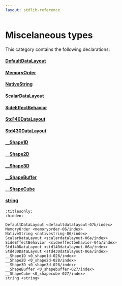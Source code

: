```yaml
---
layout: stdlib-reference
---
```

# Miscelaneous types

This category contains the following declarations:

#### [DefaultDataLayout](../defaultdatalayout-07b/index)

#### [MemoryOrder](../memoryorder-06/index)

#### [NativeString](../nativestring-06/index)

#### [ScalarDataLayout](../scalardatalayout-06a/index)

#### [SideEffectBehavior](../sideeffectbehavior-04a/index)

#### [Std140DataLayout](../std140datalayout-06a/index)

#### [Std430DataLayout](../std430datalayout-06a/index)

#### [\_\_Shape1D](../0_shape1d-028/index)

#### [\_\_Shape2D](../0_shape2d-028/index)

#### [\_\_Shape3D](../0_shape3d-028/index)

#### [\_\_ShapeBuffer](../0_shapebuffer-027/index)

#### [\_\_ShapeCube](../0_shapecube-027/index)

#### [string](../string)


```{toctree}
:titlesonly:
:hidden:

DefaultDataLayout <defaultdatalayout-07b/index>
MemoryOrder <memoryorder-06/index>
NativeString <nativestring-06/index>
ScalarDataLayout <scalardatalayout-06a/index>
SideEffectBehavior <sideeffectbehavior-04a/index>
Std140DataLayout <std140datalayout-06a/index>
Std430DataLayout <std430datalayout-06a/index>
__Shape1D <0_shape1d-028/index>
__Shape2D <0_shape2d-028/index>
__Shape3D <0_shape3d-028/index>
__ShapeBuffer <0_shapebuffer-027/index>
__ShapeCube <0_shapecube-027/index>
string <string>
```
